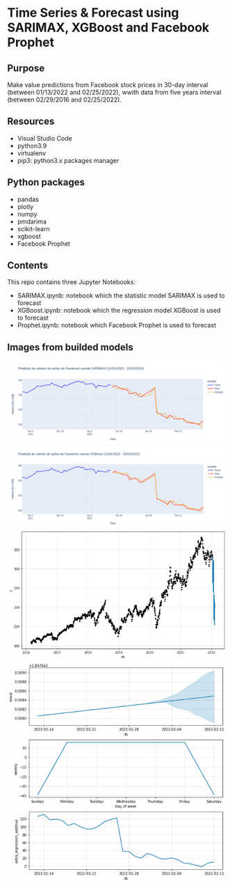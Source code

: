 # Time Series & Forecast using SARIMAX, XGBoost and Facebook Prophet

## Purpose  
Make value predictions from Facebook stock prices in 30-day interval (between 01/13/2022 and 02/25/2022), wwith data from five years interval (between 02/29/2016 and 02/25/2022).

## Resources
- Visual Studio Code
- python3.9
- virtualenv
- pip3: python3.x packages manager

## Python packages
- pandas
- plotly
- numpy
- pmdarima
- scikit-learn
- xgboost
- Facebook Prophet

## Contents
This repo contains three Jupyter Notebooks:
- SARIMAX.ipynb: notebook which the statistic model SARIMAX is used to forecast
- XGBoost.ipynb: notebook which the regression model XGBoost is used to forecast
- Prophet.ipynb: notebook which Facebook Prophet is used to forecast

## Images from builded models
<img src="SARIMAX.png"/>
<img src="XGBoost.png"/>
<img src="Prophet1.png"/>
<img src="Prophet2.png"/>




